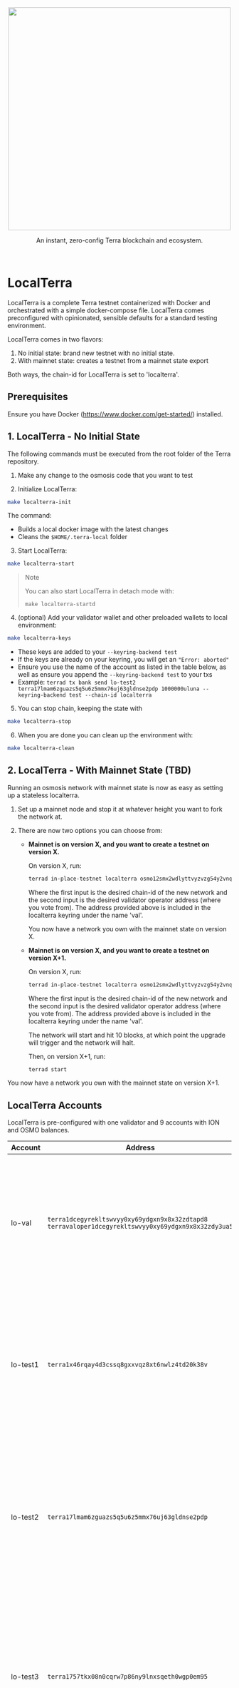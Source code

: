 <p>&nbsp;</p>
<p align="center">
<img src="https://raw.githubusercontent.com/classic-terra/core/main/tests/localterra/localterra_logo_with_name.svg" width=500>
</p>
<p align="center">
An instant, zero-config Terra blockchain and ecosystem.
</p>

<br/>

# LocalTerra

LocalTerra is a complete Terra testnet containerized with Docker and orchestrated with a simple docker-compose file. LocalTerra comes preconfigured with opinionated, sensible defaults for a standard testing environment.

LocalTerra comes in two flavors:

1. No initial state: brand new testnet with no initial state. 
2. With mainnet state: creates a testnet from a mainnet state export

Both ways, the chain-id for LocalTerra is set to 'localterra'.

## Prerequisites
Ensure you have Docker (https://www.docker.com/get-started/) installed.

## 1. LocalTerra - No Initial State

The following commands must be executed from the root folder of the Terra repository.

1. Make any change to the osmosis code that you want to test

2. Initialize LocalTerra:

```bash
make localterra-init
```

The command:

- Builds a local docker image with the latest changes
- Cleans the `$HOME/.terra-local` folder

3. Start LocalTerra:

```bash
make localterra-start
```

> Note
>
> You can also start LocalTerra in detach mode with:
>
> `make localterra-startd`

4. (optional) Add your validator wallet and other preloaded wallets to local environment:

```bash
make localterra-keys
```

- These keys are added to your `--keyring-backend test`
- If the keys are already on your keyring, you will get an `"Error: aborted"`
- Ensure you use the name of the account as listed in the table below, as well as ensure you append the `--keyring-backend test` to your txs
- Example: `terrad tx bank send lo-test2 terra17lmam6zguazs5q5u6z5mmx76uj63gldnse2pdp 1000000uluna --keyring-backend test --chain-id localterra`

5. You can stop chain, keeping the state with

```bash
make localterra-stop
```

6. When you are done you can clean up the environment with:

```bash
make localterra-clean
```

## 2. LocalTerra - With Mainnet State (TBD)

Running an osmosis network with mainnet state is now as easy as setting up a stateless localterra.

1. Set up a mainnet node and stop it at whatever height you want to fork the network at.

2. There are now two options you can choose from:

   - **Mainnet is on version X, and you want to create a testnet on version X.**

     On version X, run:

      ```bash
      terrad in-place-testnet localterra osmo12smx2wdlyttvyzvzg54y2vnqwq2qjateuf7thj
      ```

      Where the first input is the desired chain-id of the new network and the second input is the desired validator operator address (where you vote from).
      The address provided above is included in the localterra keyring under the name 'val'.

     You now have a network you own with the mainnet state on version X.

   - **Mainnet is on version X, and you want to create a testnet on version X+1.**

     On version X, run:

      ```bash
      terrad in-place-testnet localterra osmo12smx2wdlyttvyzvzg54y2vnqwq2qjateuf7thj --trigger-testnet-upgrade
      ```

      Where the first input is the desired chain-id of the new network and the second input is the desired validator operator address (where you vote from).
      The address provided above is included in the localterra keyring under the name 'val'.

     The network will start and hit 10 blocks, at which point the upgrade will trigger and the network will halt.

     Then, on version X+1, run:

      ```bash
      terrad start
      ```

You now have a network you own with the mainnet state on version X+1.

## LocalTerra Accounts

LocalTerra is pre-configured with one validator and 9 accounts with ION and OSMO balances.

| Account   | Address                                                                                                  | Mnemonic                                                                                                                                                                   |
| --------- | -------------------------------------------------------------------------------------------------------- | -------------------------------------------------------------------------------------------------------------------------------------------------------------------------- |
| lo-val    | `terra1dcegyrekltswvyy0xy69ydgxn9x8x32zdtapd8`<br/>`terravaloper1dcegyrekltswvyy0xy69ydgxn9x8x32zdy3ua5` | `satisfy adjust timber high purchase tuition stool faith fine install that you unaware feed domain license impose boss human eager hat rent enjoy dawn`                    |
| lo-test1  | `terra1x46rqay4d3cssq8gxxvqz8xt6nwlz4td20k38v`                                                           | `notice oak worry limit wrap speak medal online prefer cluster roof addict wrist behave treat actual wasp year salad speed social layer crew genius`                       |
| lo-test2  | `terra17lmam6zguazs5q5u6z5mmx76uj63gldnse2pdp`                                                           | `quality vacuum heart guard buzz spike sight swarm shove special gym robust assume sudden deposit grid alcohol choice devote leader tilt noodle tide penalty`              |
| lo-test3  | `terra1757tkx08n0cqrw7p86ny9lnxsqeth0wgp0em95`                                                           | `symbol force gallery make bulk round subway violin worry mixture penalty kingdom boring survey tool fringe patrol sausage hard admit remember broken alien absorb`        |
| lo-test4  | `terra199vw7724lzkwz6lf2hsx04lrxfkz09tg8dlp6r`                                                           | `bounce success option birth apple portion aunt rural episode solution hockey pencil lend session cause hedgehog slender journey system canvas decorate razor catch empty` |
| lo-test5  | `terra18wlvftxzj6zt0xugy2lr9nxzu402690ltaf4ss`                                                           | `second render cat sing soup reward cluster island bench diet lumber grocery repeat balcony perfect diesel stumble piano distance caught occur example ozone loyal`        |
| lo-test6  | `terra1e8ryd9ezefuucd4mje33zdms9m2s90m57878v9`                                                           | `spatial forest elevator battle also spoon fun skirt flight initial nasty transfer glory palm drama gossip remove fan joke shove label dune debate quick`                  |
| lo-test7  | `terra17tv2hvwpg0ukqgd2y5ct2w54fyan7z0zxrm2f9`                                                           | `noble width taxi input there patrol clown public spell aunt wish punch moment will misery eight excess arena pen turtle minimum grain vague inmate`                       |
| test8     | `terra1lkccuqgj6sjwjn8gsa9xlklqv4pmrqg9dx2fxc`                                                           | `cream sport mango believe inhale text fish rely elegant below earth april wall rug ritual blossom cherry detail length blind digital proof identify ride`                 |
| test9     | `terra1333veey879eeqcff8j3gfcgwt8cfrg9mq20v6f`                                                           | `index light average senior silent limit usual local involve delay update rack cause inmate wall render magnet common feature laundry exact casual resource hundred`       |
| lo-test10 | `terra1fmcjjt6yc9wqup2r06urnrd928jhrde6gcld6n`                                                           | `prefer forget visit mistake mixture feel eyebrow autumn shop pair address airport diesel street pass vague innocent poem method awful require hurry unhappy shoulder`     |


## Tests

### Software-upgrade test

To test a software upgrade, you can use the `submit_upgrade_proposal.sh` script located in the `scripts/` folder. This script automatically creates a proposal to upgrade the software to the specified version and votes "yes" on the proposal. Once the proposal passes and the upgrade height is reached, you can update your localterra instance to use the new version.

#### Usage 

To use the script:

1. make sure you have a running LocalTerra instance

2. run the following command:

```bash
./scripts/submit_upgrade_proposal.sh <upgrade version>
```

Replace `<upgrade version>` with the version of the software you want to upgrade to, for example. If no version is specified, the script will default to `v9` version.

The script does the following:

- Creates an upgrade proposal with the specified version and description.
- Votes "yes" on the proposal.

#### Upgrade

Once the upgrade height is reached, you need to update your `localterra` instance to use the new software. 

There are several ways to do this. Some examples are:

1. Change the image in the `docker-compose.yml` file to use the new version, and then restart LocalTerra using `make localterra-start`. For example:

```yaml
services:
  terrad:
    image: <NEW_IMAGE_I_WANT_TO_USE>
    # All this needs to be commented to don't build the image with local changes
    # 
    # build:
    #     context: ../../
    #     dockerfile: Dockerfile
    #     args:
    #     RUNNER_IMAGE: alpine:3.17
    #     GO_VERSION: 1.21
```

2. Checkout the Terra repository to a different `ref` that includes the new version, and then rebuild and restart LocalTerra using `make localterra-start`. Make sure to don't delete your `~/.terra-local` folder.

## FAQ

Q: How do I enable pprof server in localterra?

A: everything but the Dockerfile is already configured. Since we use a production Dockerfile in localterra, we don't want to expose the pprof server there by default. As a result, if you would like to use pprof, make sure to add `EXPOSE 6060` to the Dockerfile and rebuild the localterra image.
